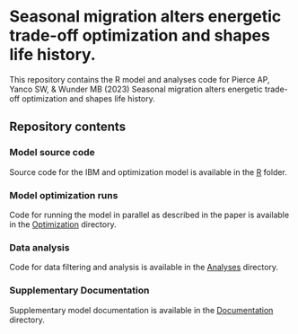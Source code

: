 
# Seasonal migration alters energetic trade-off optimization and shapes life history.

This repository contains the R model and analyses code for Pierce AP,
Yanco SW, & Wunder MB (2023) Seasonal migration alters energetic
trade-off optimization and shapes life history.

## Repository contents

### Model source code

Source code for the IBM and optimization model is available in the
[R](/R/) folder.

### Model optimization runs

Code for running the model in parallel as described in the paper is
available in the [Optimization](/Optimization/) directory.

### Data analysis

Code for data filtering and analysis is available in the
[Analyses](/Analyses/) directory.

### Supplementary Documentation

Supplementary model documentation is available in the
[Documentation](/Documentation/) directory.
